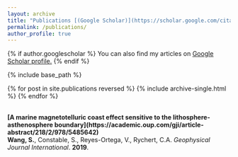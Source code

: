 ```yaml
---
layout: archive
title: "Publications [(Google Scholar)](https://scholar.google.com/citations?user=ysA5F_kAAAAJ&hl=en&authuser=1)" 
permalink: /publications/ 
author_profile: true
---
```


{% if author.googlescholar %}
   You can also find my articles on <u><a href="{{author.googlescholar}}">Google Scholar profile</a>.</u> 
{% endif %}

{% include base_path %}

{% for post in site.publications reversed %}
  {% include archive-single.html %}
{% endfor %}

<br>
<b>[A marine magnetotelluric coast effect sensitive to the lithosphere-asthenosphere boundary](https://academic.oup.com/gji/article-abstract/218/2/978/5485642)</b> <br> 
<b>Wang, S.</b>, Constable, S., Reyes-Ortega, V., Rychert, C.A.
<i>Geophysical Journal International</i>. <b>2019</b>.
